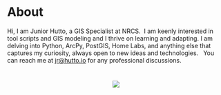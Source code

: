 # About

Hi, I am Junior Hutto, a GIS Specialist at NRCS.  I am keenly interested in tool scripts and GIS modeling and I thrive on learning and adapting. I am delving into Python, ArcPy, PostGIS, Home Labs, and anything else that captures my curiosity, always open to new ideas and technologies.   You can reach me at jr@hutto.io for any professional discussions.  

# <h1 align="center"><img src="https://github.com/user-attachments/assets/fab1545c-3fa9-42cc-ba3b-5d133677dd6c"/></h1> 




<!---
JuniorHutto/JuniorHutto is a ✨ special ✨ repository because its `README.md` (this file) appears on your GitHub profile.
You can click the Preview link to take a look at your changes.
--->
